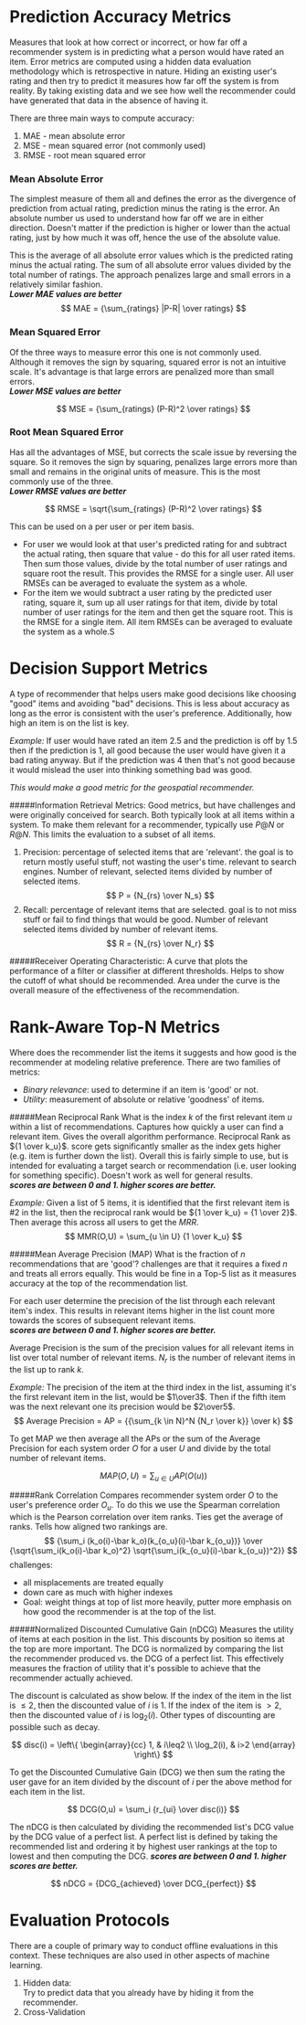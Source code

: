# Prediction Accuracy Metrics
Measures that look at how correct or incorrect, or how far off a recommender system is in predicting what a person would have rated an item. Error metrics are computed using a hidden data evaluation methodology which is retrospective in nature. Hiding an existing user's rating and then try to predict it measures how far off the system is from reality. By taking existing data and we see how well the recommender could have generated that data in the absence of having it.

There are three main ways to compute accuracy:
1. MAE - mean absolute error
2. MSE - mean squared error (not commonly used)
3. RMSE - root mean squared error

### Mean Absolute Error
The simplest measure of them all and defines the error as the divergence of prediction from actual rating, prediction minus the rating is the error. An absolute number us used to understand how far off we are in either direction. Doesn't matter if the prediction is higher or lower than the actual rating, just by how much it was off, hence the use of the absolute value.

This is the average of all absolute error values which is the predicted rating minus the actual rating.  The sum of all absolute error values divided by the total number of ratings.  The approach penalizes large and small errors in a relatively similar fashion.  
**_Lower MAE values are better_**
$$
MAE = {\sum_{ratings} |P-R| \over ratings}
$$

### Mean Squared Error
Of the three ways to measure error this one is not commonly used. Although it removes the sign by squaring, squared error is not an intuitive scale.  It's advantage is that large errors are penalized more than small errors.  
**_Lower MSE values are better_**

$$
MSE = {\sum_{ratings} (P-R)^2 \over ratings}
$$

### Root Mean Squared Error
Has all the advantages of MSE, but corrects the scale issue by reversing the square.  So it removes the sign by squaring, penalizes large errors more than small and remains in the original units of measure.  This is the most commonly use of the three.  
**_Lower RMSE values are better_**

$$
RMSE = \sqrt{\sum_{ratings} (P-R)^2 \over ratings}
$$

This can be used on a per user or per item basis.
- For user we would look at that user's predicted rating for and subtract the actual rating, then square that value - do this for all user rated items.  Then sum those values, divide by the total number of user ratings and square root the result.  This provides the RMSE for a single user.  All user RMSEs can be averaged to evaluate the system as a whole.
- For the item we would subtract a user rating by the predicted user rating, square it, sum up all user ratings for that item, divide by total number of user ratings for the item and then get the square root.  This is the RMSE for a single item.  All item RMSEs can be averaged to evaluate the system as a whole.S

# Decision Support Metrics
A type of recommender that helps users make good decisions like choosing "good" items and avoiding "bad" decisions.  This is less about accuracy as long as the error is consistent with the user's preference.  Additionally, how high an item is on the list is key.

_Example:_ If user would have rated an item 2.5 and the prediction is off by 1.5 then if the prediction is 1, all good because the user would have given it a bad rating anyway. But if the prediction was 4 then that's not good because it would mislead the user into thinking something bad was good.

_This would make a good metric for the geospatial recommender._

#####Information Retrieval Metrics:
Good metrics, but have challenges and were originally conceived for search.  Both typically look at all items within a system.  To make them relevant for a recommender, typically use $P@N$ or $R@N$. This limits the evaluation to a subset of all items.
1. Precision:
percentage of selected items that are 'relevant'.  the goal is to return mostly useful stuff, not wasting the user's time.  relevant to search engines.
Number of relevant, selected items divided by number of selected items.
$$
P = {N_{rs} \over N_s}
$$
2. Recall:
percentage of relevant items that are selected.  goal is to not miss stuff or fail to find things that would be good.
Number of relevant selected items divided by number of relevant items.
$$
R = {N_{rs} \over N_r}
$$

#####Receiver Operating Characteristic:
A curve that plots the performance of a filter or classifier at different thresholds. Helps to show the cutoff of what should be recommended. Area under the curve is the overall measure of the effectiveness of the recommendation.

# Rank-Aware Top-N Metrics
Where does the recommender list the items it suggests and how good is the recommender at modeling relative preference.  There are two families of metrics:
  * _Binary relevance_: used to determine if an item is 'good' or not.
  * _Utility_: measurement of absolute or relative 'goodness' of items.

#####Mean Reciprocal Rank
What is the index $k$ of the first relevant item $u$ within a list of recommendations.  Captures how quickly a user can find a relevant item. Gives the overall algorithm performance.  Reciprocal Rank as ${1 \over k_u}$.  score gets significantly smaller as the index gets higher (e.g. item is further down the list).
Overall this is fairly simple to use, but is intended for evaluating a target search or recommendation (i.e. user looking for something specific).  Doesn't work as well for general results.  
**_scores are between 0 and 1.  higher scores are better._**

_Example:_ Given a list of 5 items, it is identified that the first relevant item is #2 in the list, then the reciprocal rank would be ${1 \over k_u} = {1 \over 2}$.  Then average this across all users to get the _MRR_.
$$
MMR(O,U) = \sum_{u \in U} {1 \over k_u}
$$

#####Mean Average Precision (MAP)
What is the fraction of $n$ recommendations that are 'good'?  challenges are that it requires a fixed $n$ and treats all errors equally.  This would be fine in a Top-5 list as it measures accuracy at the top of the recommendation list.

For each user determine the precision of the list through each relevant item's index.  This results in relevant items higher in the list count more towards the scores of subsequent relevant items.  
**_scores are between 0 and 1.  higher scores are better._**

Average Precision is the sum of the precision values for all relevant items in list over total number of relevant items.  $N_r$ is the number of relevant items in the list up to rank $k$.

_Example:_ The precision of the item at the third index in the list, assuming it's the first relevant item in the list, would be $1\over3$.  Then if the fifth item was the next relevant one its precision would be $2\over5$.
$$
Average Precision = AP = {{\sum_{k \in N}^N {N_r \over k}} \over k}
$$

To get MAP we then average all the APs or the sum of the Average Precision for each system order $O$ for a user $U$ and divide by the total number of relevant items.

$$
MAP(O,U) = \sum_{u \in U}AP(O(u))
$$

#####Rank Correlation
Compares recommender system order $O$ to the user's preference order $O_u$.  To do this we use the Spearman correlation which is the Pearson correlation over item ranks.  Ties get the average of ranks.  Tells how aligned two rankings are.
$$
{\sum_i (k_o(i)-\bar k_o)(k_{o_u}(i)-\bar k_{o_u})} \over {\sqrt{\sum_i(k_o(i)-\bar k_o)^2} \sqrt{\sum_i(k_{o_u}(i)-\bar k_{o_u})^2}}
$$
challenges:
* all misplacements are treated equally
* down care as much with higher indexes
* Goal: weight things at top of list more heavily, putter more emphasis on how good the recommender is at the top of the list.

#####Normalized Discounted Cumulative Gain (nDCG)
Measures the utility of items at each position in the list.  This discounts by position so items at the top are more important.  The DCG is normalized by comparing the list the recommender produced vs. the DCG of a perfect list.  This effectively measures the fraction of utility that it's possible to achieve that the recommender actually achieved.

The discount is calculated as show below.  If the index of the item in the list is $\leq2$, then the discounted value of $i$ is 1.  If the index of the item is $>2$, then the discounted value of $i$ is $\log_2(i)$. Other types of discounting are possible such as decay.

$$
disc(i) = \left\{ \begin{array}{cc} 1, & i\leq2 \\
\log_2(i), & i>2 \end{array} \right\}
$$

To get the Discounted Cumulative Gain (DCG) we then sum the rating the user gave for an item divided by the discount of $i$ per the above method for each item in the list.

$$
DCG(O,u) = \sum_i {r_{ui} \over disc(i)}
$$

The nDCG is then calculated by dividing the recommended list's DCG value by the DCG value of a perfect list.  A perfect list is defined by taking the recommended list and ordering it by highest user rankings at the top to lowest and then computing the DCG.
**_scores are between 0 and 1.  higher scores are better._**

$$
nDCG = {DCG_{achieved} \over DCG_{perfect}}
$$

# Evaluation Protocols

There are a couple of primary way to conduct offline evaluations in this context. These techniques are also used in other aspects of machine learning.
1. Hidden data:  
Try to predict data that you already have by hiding it from the recommender.
2. Cross-Validation
